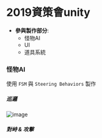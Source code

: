 # 2019資策會unity
* **參與製作部分**:
  * 怪物AI
  * UI
  * 道具系統


### 怪物AI 
使用 `FSM`  與  `Steering Behaviors` 製作

##### 巡邏
![image](https://github.com/navy0019/2019-unity/blob/master/gif/wonder.gif)


##### 對峙 & 攻擊
